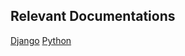 ## Relevant Documentations
[Django](https://docs.djangoproject.com/)
[Python](https://www.python.org/doc/)